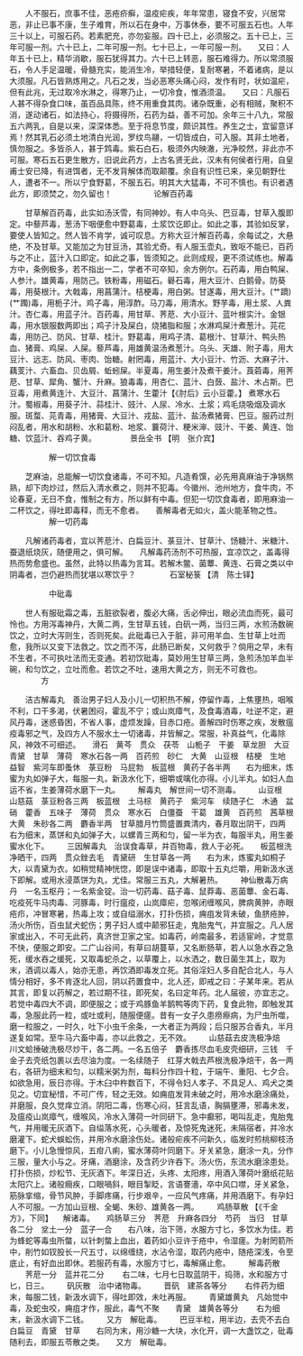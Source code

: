 <!-- { "loadSidebar": true } -->
　　人不服石，庶事不佳，恶疮疥癣，温疫疟疾，年年常患，寝食不安，兴居常恶，非止已事不康，生子难育，所以石在身中，万事休泰，要不可服五石也。人年三十以上，可服石药。若素肥充，亦勿妄服。四十已上，必须服之。五十已上，三年可服一剂。六十已上，二年可服一剂。七十已上，一年可服一剂。　　又曰：人年五十已上，精华消歇，服石犹得其力。六十已上转恶，服石难得力。所以常须服石，令人手足温暖，骨髓充实，能消生冷，举措轻便，复耐寒暑，不着诸病，是以大须服。凡石皆熟炼用之。凡石之发，当必恶寒头痛心闷，发作有时，状如温疟，但有此兆，无过取冷水淋之，得寒乃止，一切冷食，惟酒须温。　　又曰：凡服石人甚不得杂食口味，虽百品具陈，终不用重食其肉。诸杂既重，必有相贼，聚积不消，遂动诸石，如法持心，将摄得所，石药为益，善不可加。余年三十八九，常服五六两乳，自是以来，深深体悉。至于将息节度，颇识其性。养生之士，宜留意详焉！然其乳石必须土地清白光润，罗纹鸟翮，一切皆成白，可入服。其非土地者，慎勿服之。多皆杀人，甚于鸩毒。紫石白石，极须外内映澈，光净皎然，非此亦不可服。寒石五石更生散方，旧说此药方，上古名贤无此，汉未有何侯者行用，自皇甫士安已降，有进饵者，无不发背解体而取颠覆。余自有识性已来，亲见朝野仕人，遭者不一。所以宁食野葛，不服五石。明其大大猛毒，不可不慎也。有识者遇此方，即须焚之，勿久留也！
　　　　　论解百药毒

　　甘草解百药毒，此实如汤沃雪，有同神妙。有人中乌头、巴豆毒，甘草入腹即定。中藜芦毒，葱汤下咽便愈中野葛毒，土浆饮讫即止。如此之事，其验如反掌，要使人皆知之。然人皆不肯学，诚可叹息。方称大豆汁解百药毒，余每试之，大悬绝，不及甘草。又能加之为甘豆汤，其验尤奇。有人服玉壶丸，致呕不能已，百药与之不止，蓝汁入口即定。如此之事，皆须知之。此则成规，更不须试练也。解毒方中，条例极多，若不指出一二，学者不可卒知，余方例尔。石药毒，用白鸭屎、人参汁。雄黄毒，用防己。铁粉毒，用磁石。礜石毒，用大豆汁、白鹅骨。防葵毒，用葵根汁。大戟毒，用菖蒲汁。桔梗毒，用白粥。甘遂毒，用大豆汁。(艹蹢)(艹躅)毒，用栀子汁。鸡子毒，用淳酢。马刀毒，用清水。野芋毒，用土浆、人粪汁。杏仁毒，用蓝子汁。百药毒，用甘草、荠苨、大小豆汁、蓝叶根实汁。金银毒，用水银服数两即出；鸡子汁及屎白，烧猪脂和服；水淋鸡屎汁煮葱汁。芫花毒，用防己、防风、甘草、桂汁。野葛毒，用鸡子清、葛根汁、甘草汁、鸭头热血、猪膏、鸡屎、人屎。藜芦毒，用雄黄温汤煮葱汁。乌头、天雄、附子毒，用大豆汁、远志、防风、枣肉、饴糖。射罔毒，用蓝汁、大小豆汁、竹沥、大麻子汁、藕芰汁、六畜血、贝齿屑、蚯蚓屎。半夏毒，用生姜汁及煮干姜汁。莨菪毒，用荠苨、甘草、犀角、蟹汁、升麻。狼毒毒，用杏仁、蓝汁、白蔹、盐汁、木占斯。巴豆毒，用煮黄连汁、大豆汁、菖蒲汁、生藿汁【《肘后》云小豆藿。】 煮寒水石汁。蜀椒毒，用葵子汁、蒜桂汁、豉汁、人尿、冷水、土浆；鸡毛烧吸烟及调水服。斑蝥、芫青毒，用猪膏、大豆汁、戎盐、蓝汁、盐汤煮猪膏、巴豆。服药过剂闷乱者，用水和胡粉、水和葛粉、地浆、蘘荷汁、粳米渖、豉汁、干姜、黄连、饴糖、饮蓝汁、吞鸡子黄。
　　　　景岳全书 【明　张介宾】

　　　　　解一切饮食毒

　　芝麻油，总能解一切饮食诸毒，不可不知。凡造肴馔，必先用真麻油于净锅熬熟，却下肉炒过，然后入清水煮之，则并不犯毒。今徽州、池州地方，食牛肉，不论春夏，无日不食，惟制之有方，所以鲜有中毒。但犯一切饮食毒者，即用麻油一二杯饮之，得吐即毒释，而无不愈者。　　善解毒者无如火，盖火能革物之性。
　　　　　解一切药毒

　　凡解诸药毒者，宜以荠苨汁、白扁豆汁、菉豆汁、甘草汁、饧糖汁、米糖汁、蚕退纸烧灰，随便用之，俱可解。　　凡解毒药汤剂不可热服，宜凉饮之，盖毒得热而势愈盛也。虽然，此特以热毒为言耳。若解木鳖、菌蕈、黄连、石膏之类以中阴毒者，岂仍避热而犹堪以寒饮乎？
　　　　石室秘箓 【清　陈士铎】

　　　　　中砒毒

　　世人有服砒霜之毒，五脏欲裂者，腹必大痛，舌必伸出，眼必流血而死，最可怜也。方用泻毒神丹，大黄二两，生甘草五钱，白矾一两，当归三两，水煎汤数碗饮之，立时大泻则生，否则死矣。此砒毒已入于脏，非可用羊血、生甘草上吐而愈，我所以又变下法救之。饮之而不泻，此肠已断矣，又何救乎？倘用之早，未有不生者，不可执吐法而无变通。若初饮砒毒，莫妙用生甘草三两，急煎汤加羊血半碗，和匀饮之，立吐而愈。若饮之不吐，速用大黄之方，则无不可救也。
　　　　方

　　洁古解毒丸　善治男子妇人及小儿一切积热不解，停留作毒，上焦壅热，咽喉不利，口干多渴，伏暑困闷，霍乱不宁；或山岚瘴气，及食毒酒毒，吐逆不定，避风丹毒，迷惑昏困，不省人事，虚烦发躁，目赤口疮。善解四时伤寒之疾，发散瘟疫毒邪之气，及四方人不服水土一切诸毒，并皆解之。常服，补真益气，化毒除风，神效不可细述。　　滑石　黄芩　贯众　茯苓　山栀子　干姜　草龙胆　大豆　青黛　甘草　薄荷　寒水石各一两　百药煎　砂仁　大黄　山豆根　桔梗　生地　益智　紫河车即蚤休　菉豆粉　马屁勃　板蓝根　黄药子各半两　　右为细末，炼蜜为丸如弹子大，每服一丸，新汲水化下，细嚼或噙化亦得。小儿半丸。如妇人血运不省，生姜薄荷水磨下一丸。
　　解毒丸　解世间一切不测毒。
　　山豆根　山慈菇　菉豆粉各三两　板蓝根　土马棕　黄药子　紫河车　续随子仁　木通　盆硝　藿香　五味子　薄荷　贯众　寒水石　白僵蚕　干葛　雄黄　百药煎　茜草根　大黄　朱砂各二两　麝香半两　甘草腊月竹筒盛置粪清内，春月取出阴干，四两　　右为细末，蒸饼和丸如弹子大，以螺青三两和匀，留一半为衣，每服半丸，用生姜蜜水化下。
　　三因解毒丸　治误食毒草，并百物毒，救人于必死。　　板蓝根洗净晒干，四两　贯众銼去毛　青黛研　生甘草各一两　　右为末，炼蜜丸如桐子大，以青黛为衣。如稍觉精神恍惚，即是误中诸毒，即取十五丸烂嚼，用新汲水送下即解。或用水浸蒸饼为丸，尤佳。常服三五丸，大解暑热。
　　神仙散毒万病丹　一名玉枢丹；一名紫金锭。治一切药毒、菇子毒、鼠莽毒、恶菌蕈、金石毒、吃疫死牛马肉毒、河豚毒，时行瘟疫，山岚瘴疟，忽喉闭缠喉风，脾病黄肿，赤眼疮疖，冲冒寒暑，热毒上攻；或自缢溺水，打扑伤损，痈疽发背未破，鱼脐疮肿，汤火所伤，百虫鼠犬蛇伤；男子妇人或中颠邪狂走，鬼胎鬼气，并宜服之。凡人居家或出入，不可无此药，真济世卫家之宝。如毒药，岭南最多，若适宦岭，才觉意不快，便服之即安。二广山谷间，有草曰胡蔓草，又名断肠草，若人以急水吞之急死，缓水吞之缓死，又取毒蛇杀之，以草覆上，以水洒之，数日菌生其上，取为末，酒调以毒人，始亦无患，再饮酒即毒发立死。其俗淫妇人多自配合北人，与人情分相好，多不肯逐北人回，阴以药置食中，北人还，即戒之曰：子某年来。若从其言，即复以药解之，若过期不往，即死矣，名曰定年药。北人届彼，亦宜志之。若觉中毒四大不调，即便服之；或于鸡豚鱼羊鹅鸭等肉下药，复食此物，即触发其毒，急服此药一粒，或吐或利，随服便瘥。昔有一女子久患痨瘵病，为尸虫所噬，磨一粒服之，一时久，吐下小虫千余条，一大者正为两段；后只服苏合香丸，半月遂复如常。至牛马六畜中毒，亦以此救之，无不效。
　　山慈菇去皮洗极净焙　川文蛤捶破洗极尽炒干，各二两。一名五倍子　麝香拣尽血毛皮壳细研，三钱　千金子去壳纸包裹以去尽油为度。一名续随子　红芽大戟去芦根洗极净焙干，各一两　　右，各研为细末和匀，以糯米粥为剂，每料分作四十粒，于端午、重阳、七夕合。如欲急用，辰日亦得。于木臼中杵数百下，不得令妇人孝子、不具足人、鸡犬之类见之。切宜秘惜，不可广传，轻之无效。如痈疽发背未破之时，用冷水磨涂痛处，并磨服，良久觉痒立消。阴阳二毒，伤寒心闷，狂言乱语，胸膈壅滞，邪毒未发，及瘟疫山岚瘴气，缠喉风，冷水入薄荷一叶同研下。急中癫邪，喝叫乱走，鬼胎鬼气，并用暖无灰酒下。自缢落水死，心头暖者，及惊死鬼迷死，未隔宿者，并冷水磨灌下。蛇犬蜈蚣伤，并用冷水磨涂伤处。诸般疟疾不问新久，临发时煎桃柳枝汤磨下。小儿急慢惊风，五疳八痢，蜜水薄荷叶同磨下。牙关紧急，磨涂一丸，分作三服，量大小与之。牙痛，酒磨涂，及含药少许吞下。汤火伤，东流水磨涂患处。打扑伤损，炒松节、无灰酒下。年深日近，头疼、太阳疼，用酒入薄荷叶磨纸花贴太阳穴上。诸般癎疾，口眼喎斜，眼目掣眨，言语謇濇，卒中风口噤，牙关紧急，筋脉挛缩，骨节风肿，手脚疼痛，行步艰辛，一应风气疼痛，并用酒磨下。有孕妇人不可服。一方加山豆根、全蝎、朱砂、雄黄各一两。
　　鸡肠草散 【《千金方》，下同】 　解诸毒。　　鸡肠草三分　荠苨　升麻各四分　芍药　当归　甘草各二分　坌土一分　蓝子一合　　右八味，治下筛，水服方寸匕，多饮水为佳。若为蜂蛇等毒虫所螫，以针刺螫上血出，着药如小豆许于疮中，令湿瘥。为射罔箭所中，削竹如钗股长一尺五寸，以绵缠绕，水沾令湿，取药内疮中，随疮深浅，令至底止，有好血出即休。若服药有毒，水服方寸匕，毒解痛止愈。
　　解毒药散
　　荠苨一分　蓝并花二分
　　右二味，七月七日取蓝阴干，捣筛，水和服方寸匕，日三。
　　矾灰散　治中诸物毒。
　　晋矾　建茶各等分
　　右件药为细末，每服二钱，新汲水调下，得吐即效，未吐再服。
　　青黛雄黄丸　凡始觉中毒，及蛇虫咬，痈疽才作，服此，毒气不聚　　青黛　雄黄各等分
　　右为细末，新汲水调下二钱。
　　又方　解砒毒。
　　巴豆半粒，用半边，去壳不去白　白扁豆　青黛　甘草　　右同为末，用沙糖一大块，水化开，调一大盏饮之，砒毒随利去，即服五苓散之类。　　又方　解砒毒。
